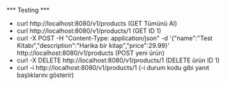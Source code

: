 *** Testing ***
* curl http://localhost:8080/v1/products (GET Tümünü Al)
* curl http://localhost:8080/v1/products/1 (GET ID 1)
* curl -X POST -H "Content-Type: application/json" -d '{"name":"Test Kitabı","description":"Harika bir kitap","price":29.99}' http://localhost:8080/v1/products (POST yeni ürün)
* curl -X DELETE http://localhost:8080/v1/products/1 (DELETE ürün ID 1)
* curl -i http://localhost:8080/v1/products/1 (-i durum kodu gibi yanıt başlıklarını gösterir)
